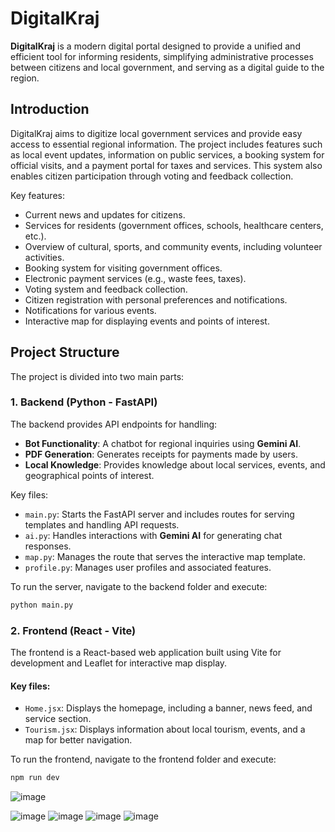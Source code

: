 # DigitalKraj

**DigitalKraj** is a modern digital portal designed to provide a unified and efficient tool for informing residents, simplifying administrative processes between citizens and local government, and serving as a digital guide to the region.

## Introduction

DigitalKraj aims to digitize local government services and provide easy access to essential regional information. The project includes features such as local event updates, information on public services, a booking system for official visits, and a payment portal for taxes and services. This system also enables citizen participation through voting and feedback collection.

Key features:
- Current news and updates for citizens.
- Services for residents (government offices, schools, healthcare centers, etc.).
- Overview of cultural, sports, and community events, including volunteer activities.
- Booking system for visiting government offices.
- Electronic payment services (e.g., waste fees, taxes).
- Voting system and feedback collection.
- Citizen registration with personal preferences and notifications.
- Notifications for various events.
- Interactive map for displaying events and points of interest.

## Project Structure

The project is divided into two main parts:

### 1. Backend (Python - FastAPI)

The backend provides API endpoints for handling:
- **Bot Functionality**: A chatbot for regional inquiries using **Gemini AI**.
- **PDF Generation**: Generates receipts for payments made by users.
- **Local Knowledge**: Provides knowledge about local services, events, and geographical points of interest.

Key files:
- `main.py`: Starts the FastAPI server and includes routes for serving templates and handling API requests.
- `ai.py`: Handles interactions with **Gemini AI** for generating chat responses.
- `map.py`: Manages the route that serves the interactive map template.
- `profile.py`: Manages user profiles and associated features.

To run the server, navigate to the backend folder and execute:
```bash
python main.py
```
### 2. Frontend (React - Vite)

The frontend is a React-based web application built using Vite for development and Leaflet for interactive map display.

#### Key files:
- `Home.jsx`: Displays the homepage, including a banner, news feed, and service section.
- `Tourism.jsx`: Displays information about local tourism, events, and a map for better navigation.

To run the frontend, navigate to the frontend folder and execute:

```bash
npm run dev
```

![image](https://github.com/user-attachments/assets/b02e6665-5cf2-4935-9c3d-a26be492fd7c)

![image](https://github.com/user-attachments/assets/df665359-30ef-494a-84b0-779a0adb525c)
![image](https://github.com/user-attachments/assets/792022ce-7883-4e07-813f-927e5db00fd5)
![image](https://github.com/user-attachments/assets/8ef2ea08-a5a3-4610-a0f5-e039b50e5e59)
![image](https://github.com/user-attachments/assets/48013c2c-d1b8-4548-bac6-9dca1e891caf)

